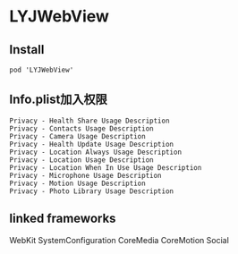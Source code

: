 # LYJWebView
## Install
    pod 'LYJWebView'
    
##  Info.plist加入权限
    Privacy - Health Share Usage Description
    Privacy - Contacts Usage Description
    Privacy - Camera Usage Description
    Privacy - Health Update Usage Description
    Privacy - Location Always Usage Description
    Privacy - Location Usage Description
    Privacy - Location When In Use Usage Description
    Privacy - Microphone Usage Description
    Privacy - Motion Usage Description
    Privacy - Photo Library Usage Description

## linked frameworks
   WebKit
   SystemConfiguration
   CoreMedia
   CoreMotion
   Social
